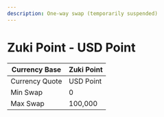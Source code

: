 ```yaml
---
description: One-way swap (temporarily suspended)
---
```


# Zuki Point - USD Point

| Currency Base  | Zuki Point |
| -------------- | ---------- |
| Currency Quote | USD Point  |
| Min Swap       | 0          |
| Max Swap       | 100,000    |

